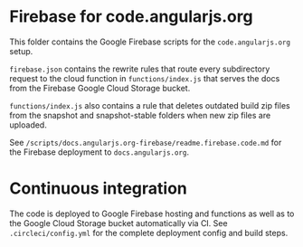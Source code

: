 # Firebase for code.angularjs.org

This folder contains the Google Firebase scripts for the `code.angularjs.org` setup.

`firebase.json` contains the rewrite rules that route every subdirectory request to the cloud function in `functions/index.js` that serves the docs from the Firebase Google Cloud Storage bucket.

`functions/index.js` also contains a rule that deletes outdated build zip files from the snapshot and snapshot-stable folders when new zip files are uploaded.

See `/scripts/docs.angularjs.org-firebase/readme.firebase.code.md` for the Firebase deployment to `docs.angularjs.org`.

# Continuous integration

The code is deployed to Google Firebase hosting and functions as well as to the Google Cloud Storage bucket automatically via CI.
See `.circleci/config.yml` for the complete deployment config and build steps.
